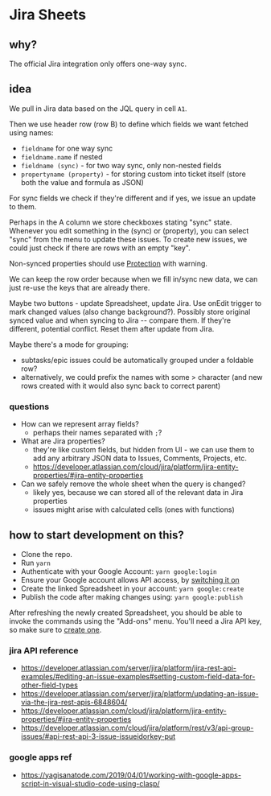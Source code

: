 # Jira Sheets

## why?

The official Jira integration only offers one-way sync.

## idea

We pull in Jira data based on the JQL query in cell `A1`.

Then we use header row (row B) to define which fields we want fetched using names:

- `fieldname` for one way sync
- `fieldname.name` if nested
- `fieldname (sync)` - for two way sync, only non-nested fields
- `propertyname (property)` - for storing custom into ticket itself (store both the value and formula as JSON)

For sync fields we check if they're different and if yes, we issue an update to them.

Perhaps in the A column we store checkboxes stating "sync" state.
Whenever you edit something in the (sync) or (property), you can select "sync" from the menu to update these issues.
To create new issues, we could just check if there are rows with an empty "key".

Non-synced properties should use
[Protection](https://developers.google.com/apps-script/reference/spreadsheet/protection)
with warning.

We can keep the row order because when we fill in/sync new data, we can just
re-use the keys that are already there.

Maybe two buttons - update Spreadsheet, update Jira.
Use onEdit trigger to mark changed values (also change background?).
Possibly store original synced value and when syncing to Jira -- compare them.
If they're different, potential conflict.
Reset them after update from Jira.

Maybe there's a mode for grouping:

- subtasks/epic issues could be automatically grouped under a foldable row?
- alternatively, we could prefix the names with some > character (and new rows created with it would also sync back to correct parent)

### questions

- How can we represent array fields?
  - perhaps their names separated with `;`?
- What are Jira properties?
  - they're like custom fields, but hidden from UI - we can use them to add any arbitrary JSON data to Issues, Comments, Projects, etc.
  - https://developer.atlassian.com/cloud/jira/platform/jira-entity-properties/#jira-entity-properties
- Can we safely remove the whole sheet when the query is changed?
  - likely yes, because we can stored all of the relevant data in Jira properties
  - issues might arise with calculated cells (ones with functions)

## how to start development on this?

- Clone the repo.
- Run `yarn`
- Authenticate with your Google Account: `yarn google:login`
- Ensure your Google account allows API access, by [switching it on](https://script.google.com/home/usersettings)
- Create the linked Spreadsheet in your account: `yarn google:create`
- Publish the code after making changes using: `yarn google:publish`

After refreshing the newly created Spreadsheet, you should be able to invoke the commands using the "Add-ons" menu. You'll need a Jira API key, so make sure to [create one](https://id.atlassian.com/manage-profile/security/api-tokens).

### jira API reference

- https://developer.atlassian.com/server/jira/platform/jira-rest-api-examples/#editing-an-issue-examples#setting-custom-field-data-for-other-field-types
- https://developer.atlassian.com/server/jira/platform/updating-an-issue-via-the-jira-rest-apis-6848604/
- https://developer.atlassian.com/cloud/jira/platform/jira-entity-properties/#jira-entity-properties
- https://developer.atlassian.com/cloud/jira/platform/rest/v3/api-group-issues/#api-rest-api-3-issue-issueidorkey-put

### google apps ref

- https://yagisanatode.com/2019/04/01/working-with-google-apps-script-in-visual-studio-code-using-clasp/
